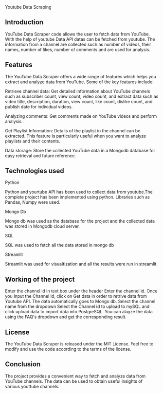 
Youtube Data Scraping


## Introduction

YouTube Data Scraper code allows the user to fetch data from YouTube. With the help of youtube Data API datas can be fetched from youtube. The information from a channel are collected such as number of videos, their names, number of likes, number of comments and are used for analysis.
## Features

The YouTube Data Scraper offers a wide range of features which helps you extract and analyze data from YouTube. Some of the key features include:

Retrieve channel data: Get detailed information about YouTube channels such as subscriber count, view count, video count, and  extract data such as video title, description, duration, view count, like count, dislike count, and publish date for individual videos.

Analyzing comments: Get comments made on YouTube videos and perform analysis.

Get Playlist Information: 
Details of the playlist in the channel can be extracted. This feature is particularly useful when you want to analyze playlists and their contents.

Data storage: Store the collected YouTube data in a Mongodb database for easy retrieval and future reference.


## Technologies used

Python

Python and yourtube API has been used to collect data from youtube.The complete project has been implemented using python. Libraries such as Pandas, Numpy were used.

Mongo Db

Mongo db was used as the database for the project and the collected data was stored in Mongodb cloud server. 

SQL

SQL was used to fetch all the data stored in mongo db

Streamlit

Streamlit was used for visualtization and all the results were run in streamlit.
## Working of the project

Enter the channel id in text box under the header Enter the channel id. Once you Input the Channel Id, click on Get data in order to retrive data from Youtube API.  The data automatically goes to Mongo db. Select the channel name from the dropdown Select the Channel id to upload to mySQL and click upload data to import data into PostgreSQL. You can alayze the data using the FAQ's dropdown and get the corresponding result.
## License
The YouTube Data Scraper is released under the MIT License. Feel free to modify and use the code according to the terms of the license.


## Conclusion
The project provides a convenient way to fetch and analyze data from YouTube channels. The data can be used to obtain useful insights of various youttube channels. 